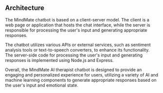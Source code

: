 ## Architecture

The MindMate chatbot is based on a client-server model. The client is a web page or application that hosts the chat interface, while the server is responsible for processing the user's input and generating appropriate responses.

The chatbot utilizes various APIs or external services, such as sentiment analysis tools or text-to-speech converters, to enhance its functionality. The server-side code for processing the user's input and generating responses is implemented using Node.js and Express.

Overall, the MindMate AI therapist chatbot is designed to provide an engaging and personalized experience for users, utilizing a variety of AI and machine learning components to generate appropriate responses based on the user's input and emotional state.
